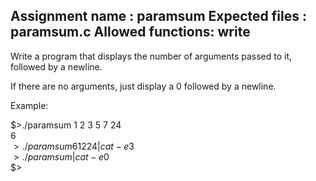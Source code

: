 Assignment name  : paramsum
Expected files   : paramsum.c
Allowed functions: write
--------------------------------------------------------------------------------

Write a program that displays the number of arguments passed to it, followed by
a newline.

If there are no arguments, just display a 0 followed by a newline.

Example:

$>./paramsum 1 2 3 5 7 24  
6  
$>./paramsum 6 12 24 | cat -e  
3$  
$>./paramsum | cat -e  
0$  
$>

